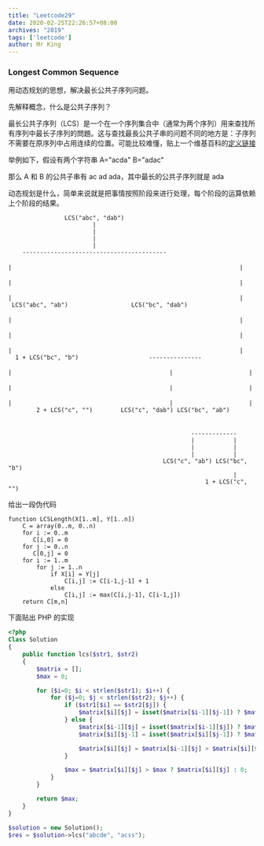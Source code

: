 ```yaml
---
title: "Leetcode29"
date: 2020-02-25T22:26:57+08:00
archives: "2019"
tags: ['leetcode']
author: Mr King
---
```


### Longest Common Sequence

用动态规划的思想，解决最长公共子序列问题。

先解释概念，什么是公共子序列？

最长公共子序列（LCS）是一个在一个序列集合中（通常为两个序列）用来查找所有序列中最长子序列的問題。这与查找最長公共子串的问题不同的地方是：子序列不需要在原序列中占用连续的位置。可能比较难懂，贴上一个维基百科的[定义链接](https://zh.wikipedia.org/wiki/%E6%9C%80%E9%95%BF%E5%85%AC%E5%85%B1%E5%AD%90%E5%BA%8F%E5%88%97)

举例如下，假设有两个字符串 A="acda" B="adac"

那么 A 和 B 的公共子串有 ac ad ada，其中最长的公共子序列就是 ada

动态规划是什么，简单来说就是把事情按照阶段来进行处理，每个阶段的运算依赖上个阶段的结果。

```shell
                LCS("abc", "dab")
                        |
                        |
                        |
                        |
    -----------------------------------------
    |　　　　　　　　　　　　　　　　　　　　　　　　　　　　　　　　　　　　　　　|
    |　　　　　　　　　　　　　　　　　　　　　　　　　　　　　　　　　　　　　　　|
    |　　　　　　　　　　　　　　　　　　　　　　　　　　　　　　　　　　　　　　　|
 LCS("abc", "ab")                  LCS("bc", "dab")
    |　　　　　　　　　　　　　　　　　　　　　　　　　　　　　　　　　　　　　　　|
    |　　　　　　　　　　　　　　　　　　　　　　　　　　　　　　　　　　　　　　　|
    |　　　　　　　　　　　　　　　　　　　　　　　　　　　　　　　　　　　　　　　|
  1 + LCS("bc", "b")                    ---------------
		    |　　　　　　　　　　　　　　　　　　　　　　　　　　　|　　　　　　　　　　　　　|
		    |　　　　　　　　　　　　　　　　　　　　　　　　　　　|　　　　　　　　　　　　　|
		    |　　　　　　　　　　　　　　　　　　　　　　　　　　　|　　　　　　　　　　　　　|
		2 + LCS("c", "")        LCS("c", "dab") LCS("bc", "ab")
　　　　　　　　　　　　　　　　　　　　　　　　　　　　　　　　　　　　　　　　　　　　　　　　　　　　　　　　|
　　　　　　　　　　　　　　　　　　　　　　　　　　　　　　　　　　　　　　　　　　　　　　　　　　　　　　　　|
                                                    -------------
                                                    |           |
                                                    |           |
                                                    |           |
											LCS("c", "ab") LCS("bc", "b")
                                                                |
                                                        1 + LCS("c", "")	
```

给出一段伪代码
```
function LCSLength(X[1..m], Y[1..n])
    C = array(0..m, 0..n)
    for i := 0..m
       C[i,0] = 0
    for j := 0..n
       C[0,j] = 0
    for i := 1..m
        for j := 1..n
            if X[i] = Y[j]
                C[i,j] := C[i-1,j-1] + 1
            else
                C[i,j] := max(C[i,j-1], C[i-1,j])
    return C[m,n]

```

下面贴出 PHP 的实现
```php
<?php
Class Solution
{
    public function lcs($str1, $str2)
    {
        $matrix = [];
        $max = 0;

        for ($i=0; $i < strlen($str1); $i++) {
            for ($j=0; $j < strlen($str2); $j++) {
                if ($str1[$i] == $str2[$j]) {
                    $matrix[$i][$j] = isset($matrix[$i-1][$j-1]) ? $matrix[$i-1][$j-1]+1 : 1;
                } else {
                    $matrix[$i-1][$j] = isset($matrix[$i-1][$j]) ? $matrix[$i-1][$j] : 0;
                    $matrix[$i][$j-1] = isset($matrix[$i][$j-1]) ? $matrix[$i][$j-1] : 0;

                    $matrix[$i][$j] = $matrix[$i-1][$j] > $matrix[$i][$j-1] ? $matrix[$i-1][$j] : $matrix[$i][$j-1];
                }

                $max = $matrix[$i][$j] > $max ? $matrix[$i][$j] : 0;
            }
        }

        return $max;
    }
}

$solution = new Solution();
$res = $solution->lcs("abcde", "acss");

```